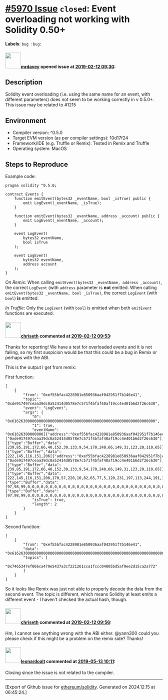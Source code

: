 # [\#5970 Issue](https://github.com/ethereum/solidity/issues/5970) `closed`: Event overloading not working with Solidity 0.50+
**Labels**: `bug :bug:`


#### <img src="https://avatars.githubusercontent.com/u/2453007?u=c45484eb8ed4da0e46800a707ea18beb2b2c6bf5&v=4" width="50">[mrdavey](https://github.com/mrdavey) opened issue at [2019-02-12 09:30](https://github.com/ethereum/solidity/issues/5970):

## Description
Solidity event overloading (i.e. using the same name for an event, with different parameters) does not seem to be working correctly in v 0.5.0+.
This issue may be related to #1215 

## Environment

- Compiler version: ^0.5.0
- Target EVM version (as per compiler settings): 10d17f24
- Framework/IDE (e.g. Truffle or Remix): Tested in Remix and Truffle
- Operating system: MacOS

## Steps to Reproduce

Example code:

```
pragma solidity ^0.5.0;

contract Events {
    function emitEvent(bytes32 _eventName, bool _isTrue) public {
        emit LogEvent(_eventName, _isTrue);
    }
    
    function emitEvent(bytes32 _eventName, address _account) public {
        emit LogEvent(_eventName, _account);
    }
    
    event LogEvent(
        bytes32 eventName,
        bool isTrue
    );

    event LogEvent(
        bytes32 eventName,
        address account
    );
}
```

_On Remix:_
When calling `emitEvent(bytes32 _eventName, address _account)`, the correct `LogEvent` (with `address` parameter is **not** emitted. 
When calling `emitEvent(bytes32 _eventName, bool _isTrue)`, the correct `LogEvent` (with `bool`) **is** emitted.

_In Truffle:_
Only the `LogEvent` (with `bool`) is emitted when both `emitEvent` functions are executed.

#### <img src="https://avatars.githubusercontent.com/u/9073706?v=4" width="50">[chriseth](https://github.com/chriseth) commented at [2019-02-12 09:53](https://github.com/ethereum/solidity/issues/5970#issuecomment-462692720):

Thanks for reporting! We have a test for overloaded events and it is not failing, so my first suspicion would be that this could be a bug in Remix or perhaps with the ABI.

This is the output I get from remix:

First function:
```
[
	{
		"from": "0xef55bfac4228981e850936aaf042951f7b146e41",
		"topic": "0xde917497ceaa39dc0a52414d0578e7c571f4bfaf40af19cc4e401b6d2f26c630",
		"event": "LogEvent",
		"args": {
			"0": "0x6162630000000000000000000000000000000000000000000000000000000000",
			"1": true,
			"eventName": "0x61626300000000[{"address":"0xef55bfac4228981e850936aaf042951f7b146e41","data":"0x61626300000000000000000000000000000000000000000000000000000000000000000000000000000000000000000000000000000000000000000000000001","topics":["0xde917497ceaa39dc0a52414d0578e7c571f4bfaf40af19cc4e401b6d2f26c630"],"rawVMResponse":[{"type":"Buffer","data":[239,85,191,172,66,40,152,30,133,9,54,170,240,66,149,31,123,20,110,65]},[{"type":"Buffer","data":[222,145,116,151,206[{"address":"0xef55bfac4228981e850936aaf042951f7b146e41","data":"0x61626300000000000000000000000000000000000000000000000000000000000000000000000000000000000000000000000000000000000000000000000001","topics":["0xde917497ceaa39dc0a52414d0578e7c571f4bfaf40af19cc4e401b6d2f26c630"],"rawVMResponse":[{"type":"Buffer","data":[239,85,191,172,66,40,152,30,133,9,54,170,240,66,149,31,123,20,110,65]},[{"type":"Buffer","data":[222,145,116,151,206,170,57,220,10,82,65,77,5,120,231,197,113,244,191,175,64,175,25,204,78,64,27,109,47,38,198,48]}],{"type":"Buffer","data":[97,98,99,0,0,0,0,0,0,0,0,0,0,0,0,0,0,0,0,0,0,0,0,0,0,0,0,0,0,0,0,0,0,0,0,0,0,0,0,0,0,0,0,0,0,0,0,0,0,0,0,0,0,0,0,0,0,0,0,0,0,0,0,1]}]}],170,57,220,10,82,65,77,5,120,231,197,113,244,191,175,64,175,25,204,78,64,27,109,47,38,198,48]}],{"type":"Buffer","data":[97,98,99,0,0,0,0,0,0,0,0,0,0,0,0,0,0,0,0,0,0,0,0,0,0,0,0,0,0,0,0,0,0,0,0,0,0,0,0,0,0,0,0,0,0,0,0,0,0,0,0,0,0,0,0,0,0,0,0,0,0,0,0,1]}]}]00000000000000000000000000000000000000000000000000",
			"isTrue": true,
			"length": 2
		}
	}
]
```

Second function:
```
[
	{
		"from": "0xef55bfac4228981e850936aaf042951f7b146e41",
		"data": "0x6162630000000000000000000000000000000000000000000000000000000000000000000000000000000000ef55bfac4228981e850936aaf042951f7b146e41",
		"topics": [
			"0x7465347ef066ca479e5437a3cf221261cca1fccc04005bd5af9ee2d15ca2a772"
		]
	}
]
```

So it looks like Remix was just not able to properly decode the data from the second event. The topic is different, which means Solidity at least emits a different event - I haven't checked the actual hash, though.

#### <img src="https://avatars.githubusercontent.com/u/9073706?v=4" width="50">[chriseth](https://github.com/chriseth) commented at [2019-02-12 09:56](https://github.com/ethereum/solidity/issues/5970#issuecomment-462693741):

Hm, I cannot see anything wrong with the ABI either. @yann300 could you please check if this might be a problem on the remix side? Thanks!

#### <img src="https://avatars.githubusercontent.com/u/504195?u=ce2facd14af9fd474ebff49f0d44891f56f7500f&v=4" width="50">[leonardoalt](https://github.com/leonardoalt) commented at [2019-05-13 10:11](https://github.com/ethereum/solidity/issues/5970#issuecomment-491761977):

Closing since the issue is not related to the compiler.


-------------------------------------------------------------------------------



[Export of Github issue for [ethereum/solidity](https://github.com/ethereum/solidity). Generated on 2024.12.15 at 06:45:24.]
